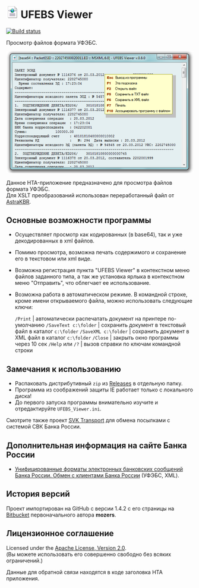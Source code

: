 # ![xml.png](images/xml.png) UFEBS Viewer

[![Build status](https://ci.appveyor.com/api/projects/status/vvy9cv7hkgdcm13p?svg=true)](https://ci.appveyor.com/project/diev/ufebs-viewer-hta)

Просмотр файлов формата УФЭБС.

![Рабочее окно приложения](images/screen.png)

Данное HTA-приложение предназначено для просмотра файлов формата УФЭБС.  
Для ХSLT преобразований использован переработанный файл от 
[AstraKBR](http://astrasoft.su/AstraKBR.htm).

## Основные возможности программы

* Осуществляет просмотр как кодированных (в base64), так и уже декодированных 
в xml файлов.
* Помимо просмотра, возможна печать содержимого и сохранение его в текстовом 
или xml виде.
* Возможна регистрация пункта "UFEBS Viewer" в контекстном меню файлов 
заданного типа, а так же установка ярлыка в контекстном меню "Отправить", 
что облегчает ее использование.
* Возможна работа в автоматическом режиме. В командной строке, кроме имени 
открываемого файла, можно использовать следующие ключи:

  `/Print` | автоматически распечатать документ на принтере по-умолчанию
  `/SaveText c:\folder` | сохранить документ в текстовый файл в каталог `c:\folder`
  `/SaveXML c:\folder` | сохранить документ в XML файл в каталог `c:\folder`
  `/Close` | закрыть окно программы через 10 сек
  `/Help` или `/?` | вызов справки по ключам командной строки

## Замечания к использованию

* Распаковать дистрибутивный `zip` из 
[Releases](https://github.com/diev/UFEBS-Viewer-hta/releases) в отдельную 
папку.
* Программа из соображений защиты IE работает только с локального диска!
* До первого запуска программы внимательно изучите и отредактируйте 
`UFEBS_Viewer.ini`.

Смотрите также проект [SVK Transport](/SVK-Transport-hta) 
для обмена посылками с системой СВК Банка России.

## Дополнительная информация на сайте Банка России

* [Унифицированные форматы электронных банковских сообщений Банка России. 
Обмен с клиентами Банка России](http://www.cbr.ru/analytics/Formats) 
(УФЭБС, XML).

## История версий

Проект импортирован на GitHub с версии 1.4.2 с его страницы на 
[Bitbucket](https://bitbucket.org/html-applications/ufebs-viewer) 
первоначального автора **mozers**.

## Лицензионное соглашение

Licensed under the [Apache License, Version 2.0](LICENSE).  
(Вы можете использовать его совершенно свободно без всяких ограничений.)

Данные для обратной связи находятся в коде заголовка HTA приложения.
